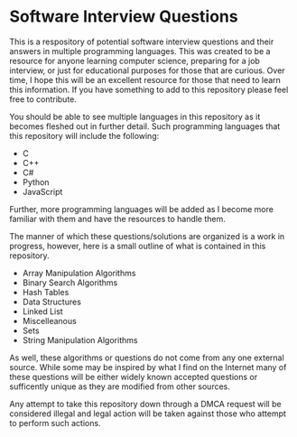 # Software Interview Questions

This is a respository of potential software interview questions and their answers in multiple programming languages. This was created to be a resource for anyone learning computer science, preparing for a job interview, or just for educational purposes for those that are curious. Over time, I hope this will be an excellent resource for those that need to learn this information. If you have something to add to this repository please feel free to contribute.

You should be able to see multiple languages in this repository as it becomes fleshed out in further detail. Such programming languages that this repository will include the following:

* C
* C++
* C#
* Python
* JavaScript

    
Further, more programming languages will be added as I become more familiar with them and have the resources to handle them.

The manner of which these questions/solutions are organized is a work in progress, however, here is a small outline of what is contained in this repository.
* Array Manipulation Algorithms
* Binary Search Algorithms
* Hash Tables
* Data Structures
* Linked List
* Miscelleanous
* Sets
* String Manipulation Algorithms

As well, these algorithms or questions do not come from any one external source. While some may be inspired by what I find on the Internet many of these questions will be either widely known accepted questions or sufficently unique as they are modified from other sources.

Any attempt to take this repository down through a DMCA request will be considered illegal and legal action will be taken against those who attempt to perform such actions.
